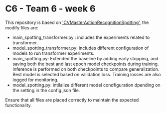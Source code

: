 # C6 - Team 6 - week 6

This repository is based on ['CVMasterActionRecognitionSpotting'](github.com/arturxe2/CVMasterActionRecognitionSpotting), the modify files are:

- main_spotting_transformer.py : includes the experiments related to transformer.
- model_spotting_transformer.py: includes different configuration of models to run transformer experiments.
- main_spotting.py: Extended the baseline by adding early stopping, and saving both the best and last epoch model checkpoints during training. Inference is performed on both checkpoints to compare generalization. Best model is selected based on validation loss. Training losses are also logged for monitoring.
- model_spotting.py: intilalize different model condfiguration dpending on the setting in the config.json file. 

Ensure that all files are placed correctly to maintain the expected functionality.
